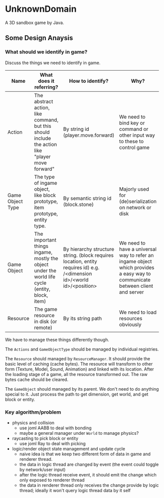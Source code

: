 # UnknownDomain
A 3D sandbox game by Java.


## Some Design Anaysis

### What should we identify in game?

Discuss the things we need to identify in game.

| Name | What does it referring? | How to identify? | Why? |
| ---  | --- |--------------- | ----------------------- |
| Action | The abstract action, like command, but this should include the action like "player move forward" | By string id (player.move.forward) | We need to bind key or command or other input way to these to control game |
| Game Object Type | The type of ingame object, like block prototype, item prototype, entity type. | By semantic string id (block.stone) | Majorly used for (de)serialization on network or disk | 
| Game Object | The important things ingame, mostly the object under the world life cycle (entity, block, item)| By hierarchy structure string. (block requires location, entity requires id) e.g. /\<dimension id>/\<world id>/\<position> | We need to have a universal way to refer an ingame object which provides a easy way to communicate between client and server |
| Resource | The game resource in disk (or remote) | By its string path | We need to load resources obviously | 

We have to manage these things differently though.

The `Actions` and `GameObjectType` should be managed by individual registries.

The `Resource` should managed by `ResourceManager`. It should provide the basic level of caching (cache bytes).
The resource will transform to other form (Texture, Model, Sound, Animation) and linked with its location.
After the loading stage of a game, all the resource transformed out. The raw bytes cache should be cleared.

The `GameObject` should managed by its parent. We don't need to do anything special to it.
Just process the path to get dimension, get world, and get block or entity.

### Key algorithm/problem

- physics and collision
    - use joml AABB to deal with bonding
    - maybe a general manager under `World` to manage physics?
- raycasting to pick block or entity
    - use joml Ray to deal with picking
- logic/render object state management and update cycle
    - naive idea is that we keep two different form of data in game and renderer thread.
    - the data in logic thread are changed by event (the event could toggle by network/user input)
    - after the logic thread receive event, it should emit the change which only exposed to renderer thread  
    - the data in renderer thread only receives the change provide by logic thread; ideally it won't query logic thread data by it self
    
    

